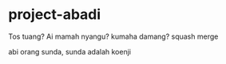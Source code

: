# project-abadi

Tos tuang? 
Ai mamah nyangu?
kumaha damang?
squash merge

abi orang sunda, sunda adalah koenji
